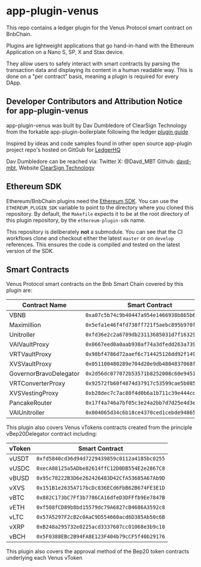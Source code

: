 # app-plugin-venus

This repo contains a ledger plugin for the Venus Protocol smart contract on BnbChain.

Plugins are lightweight applications that go hand-in-hand with the Ethereum
Application on a Nano S, SP, X and Stax device.

They allow users to safely interact with smart contracts by parsing the
transaction data and displaying its content in a human readable way. This is
done on a "per contract" basis, meaning a plugin is required for every DApp.

## Developer Contributors and Attribution Notice for app-plugin-venus

app-plugin-venus was built by Dav Dumbledore of ClearSign Technology from the forkable app-plugin-boilerplate following the ledger 
[plugin guide](https://developers.ledger.com/docs/dapp/embedded-plugin/overview/)

Inspired by ideas and code samples found in other open source app-plugin project repo's hosted on GitGub for [LedgerHQ](https://github.com/LedgerHQ)

Dav Dumbledore can be reached via:
Twitter X: @Davd_MBT 
Github: [davd-mbt](https://github.com/davd-mbt/), 
Website [ClearSign Technology](https://clearsign.tech) 

## Ethereum SDK

Ethereum/BnbChain plugins need the [Ethereum SDK](https://github.com/LedgerHQ/ethereum-plugin-sdk).
You can use the `ETHEREUM_PLUGIN_SDK` variable to point to the directory where you cloned this repository. By default, the `Makefile` expects it to be at the root directory of this plugin repository, by the `ethereum-plugin-sdk` name.

This repository is deliberately **not** a submodule. You can see that the CI workflows clone and checkout either the latest `master` or on `develop` references. This ensures the code is compiled and tested on the latest version of the SDK.

## Smart Contracts

Venus Protocol smart contracts on the Bnb Smart Chain covered by this plugin are:

| Contract Name          | Smart Contract                               |
| ---------------------- | -------------------------------------------- |
| VBNB                   | `0xa07c5b74c9b40447a954e1466938b865b6bbea36` |
| Maximillion            | `0x5efa1e46f4fd738ff721f5aebc895b970f13e8a1` |
| Unitroller             | `0xfd36e2c2a6789db23113685031d7f16329158384` |
| VAIVaultProxy          | `0x0667eed0a0aab930af74a3dfedd263a73994f216` |
| VRTVaultProxy          | `0x98bf4786d72aaef6c714425126dd92f149e3f334` |
| XVSVaultProxy          | `0x051100480289e704d20e9db4804837068f3f9204` |
| GovernorBravoDelegator | `0x2d56dc077072b53571b8252008c60e945108c75a` |
| VRTConverterProxy      | `0x92572fb60f4874d37917c53599cae5b085b9facd` |
| XVSVestingProxy        | `0xb28dec7c7ac80f4d0b6a1b711c39e444cde8b2ce` |
| PancakeRouter          | `0x17f4a746a7bf05c3e24a2bb7d7d25e4d3e5bbe3e` |
| VAIUnitroller          | `0x004065d34c6b18ce4370ced1cebde94865dbfafe` |


This plugin also covers Venus vTokens contracts created from the principle vBep20Delegator contract including:

| vToken                 | Smart Contract                               |
| ---------------------- | -------------------------------------------- |
| vUSDT                  | `0xfd5840cd36d94d7229439859c0112a4185bc0255` |
| vUSDC                  | `0xecA88125a5ADbe82614ffC12D0DB554E2e2867C8` |
| vBUSD                  | `0x95c78222B3D6e262426483D42CfA53685A67Ab9D` |
| vXVS                   | `0x151B1e2635A717bcDc836ECd6FbB62B674FE3E1D` |
| vBTC                   | `0x882C173bC7Ff3b7786CA16dfeD3DFFfb9Ee7847B` |
| vETH                   | `0xf508fCD89b8bd15579dc79A6827cB4686A3592c8` |
| vLTC                   | `0x57A5297F2cB2c0AaC9D554660acd6D385Ab50c6B` |
| vXRP                   | `0xB248a295732e0225acd3337607cc01068e3b9c10` |
| vBCH                   | `0x5F0388EBc2B94FA8E123F404b79cCF5f40b29176` |

This plugin also covers the approval method of the Bep20 token contracts underlying each Venus vToken